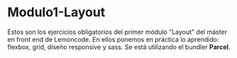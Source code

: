 # Modulo1-Layout
Estos son los ejercicios obligatorios del primer módulo "Layout" del máster en front end de Lemoncode. En ellos ponemos en práctica lo aprendido: flexbox, grid, diseño responsive y sass. 
Se está utilizando el bundler <b>Parcel</b>. 
